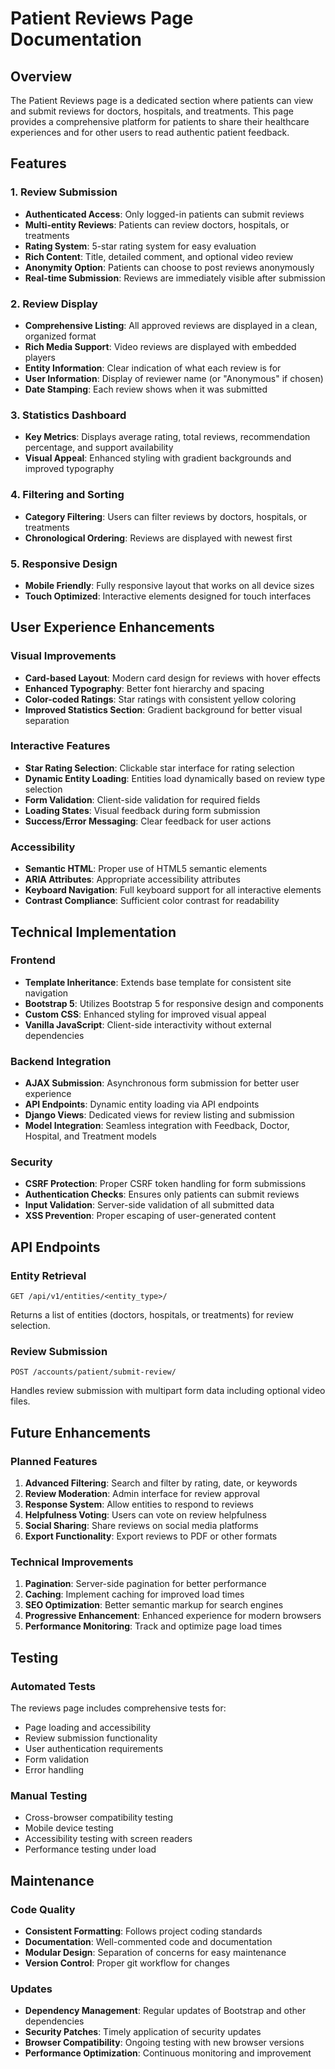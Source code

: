 # Patient Reviews Page Documentation

## Overview
The Patient Reviews page is a dedicated section where patients can view and submit reviews for doctors, hospitals, and treatments. This page provides a comprehensive platform for patients to share their healthcare experiences and for other users to read authentic patient feedback.

## Features

### 1. Review Submission
- **Authenticated Access**: Only logged-in patients can submit reviews
- **Multi-entity Reviews**: Patients can review doctors, hospitals, or treatments
- **Rating System**: 5-star rating system for easy evaluation
- **Rich Content**: Title, detailed comment, and optional video review
- **Anonymity Option**: Patients can choose to post reviews anonymously
- **Real-time Submission**: Reviews are immediately visible after submission

### 2. Review Display
- **Comprehensive Listing**: All approved reviews are displayed in a clean, organized format
- **Rich Media Support**: Video reviews are displayed with embedded players
- **Entity Information**: Clear indication of what each review is for
- **User Information**: Display of reviewer name (or "Anonymous" if chosen)
- **Date Stamping**: Each review shows when it was submitted

### 3. Statistics Dashboard
- **Key Metrics**: Displays average rating, total reviews, recommendation percentage, and support availability
- **Visual Appeal**: Enhanced styling with gradient backgrounds and improved typography

### 4. Filtering and Sorting
- **Category Filtering**: Users can filter reviews by doctors, hospitals, or treatments
- **Chronological Ordering**: Reviews are displayed with newest first

### 5. Responsive Design
- **Mobile Friendly**: Fully responsive layout that works on all device sizes
- **Touch Optimized**: Interactive elements designed for touch interfaces

## User Experience Enhancements

### Visual Improvements
- **Card-based Layout**: Modern card design for reviews with hover effects
- **Enhanced Typography**: Better font hierarchy and spacing
- **Color-coded Ratings**: Star ratings with consistent yellow coloring
- **Improved Statistics Section**: Gradient background for better visual separation

### Interactive Features
- **Star Rating Selection**: Clickable star interface for rating selection
- **Dynamic Entity Loading**: Entities load dynamically based on review type selection
- **Form Validation**: Client-side validation for required fields
- **Loading States**: Visual feedback during form submission
- **Success/Error Messaging**: Clear feedback for user actions

### Accessibility
- **Semantic HTML**: Proper use of HTML5 semantic elements
- **ARIA Attributes**: Appropriate accessibility attributes
- **Keyboard Navigation**: Full keyboard support for all interactive elements
- **Contrast Compliance**: Sufficient color contrast for readability

## Technical Implementation

### Frontend
- **Template Inheritance**: Extends base template for consistent site navigation
- **Bootstrap 5**: Utilizes Bootstrap 5 for responsive design and components
- **Custom CSS**: Enhanced styling for improved visual appeal
- **Vanilla JavaScript**: Client-side interactivity without external dependencies

### Backend Integration
- **AJAX Submission**: Asynchronous form submission for better user experience
- **API Endpoints**: Dynamic entity loading via API endpoints
- **Django Views**: Dedicated views for review listing and submission
- **Model Integration**: Seamless integration with Feedback, Doctor, Hospital, and Treatment models

### Security
- **CSRF Protection**: Proper CSRF token handling for form submissions
- **Authentication Checks**: Ensures only patients can submit reviews
- **Input Validation**: Server-side validation of all submitted data
- **XSS Prevention**: Proper escaping of user-generated content

## API Endpoints

### Entity Retrieval
```
GET /api/v1/entities/<entity_type>/
```
Returns a list of entities (doctors, hospitals, or treatments) for review selection.

### Review Submission
```
POST /accounts/patient/submit-review/
```
Handles review submission with multipart form data including optional video files.

## Future Enhancements

### Planned Features
1. **Advanced Filtering**: Search and filter by rating, date, or keywords
2. **Review Moderation**: Admin interface for review approval
3. **Response System**: Allow entities to respond to reviews
4. **Helpfulness Voting**: Users can vote on review helpfulness
5. **Social Sharing**: Share reviews on social media platforms
6. **Export Functionality**: Export reviews to PDF or other formats

### Technical Improvements
1. **Pagination**: Server-side pagination for better performance
2. **Caching**: Implement caching for improved load times
3. **SEO Optimization**: Better semantic markup for search engines
4. **Progressive Enhancement**: Enhanced experience for modern browsers
5. **Performance Monitoring**: Track and optimize page load times

## Testing

### Automated Tests
The reviews page includes comprehensive tests for:
- Page loading and accessibility
- Review submission functionality
- User authentication requirements
- Form validation
- Error handling

### Manual Testing
- Cross-browser compatibility testing
- Mobile device testing
- Accessibility testing with screen readers
- Performance testing under load

## Maintenance

### Code Quality
- **Consistent Formatting**: Follows project coding standards
- **Documentation**: Well-commented code and documentation
- **Modular Design**: Separation of concerns for easy maintenance
- **Version Control**: Proper git workflow for changes

### Updates
- **Dependency Management**: Regular updates of Bootstrap and other dependencies
- **Security Patches**: Timely application of security updates
- **Browser Compatibility**: Ongoing testing with new browser versions
- **Performance Optimization**: Continuous monitoring and improvement